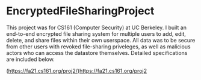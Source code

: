 # EncryptedFileSharingProject
This project was for CS161 (Computer Security) at UC Berkeley. I built an end-to-end encrypted file sharing system for multiple users to add, edit, delete, and share files within their own userspace. All data was to be secure from other users with revoked file-sharing priveleges, as well as malicious actors who can access the datastore themselves. Detailed specifications are included below.

(https://fa21.cs161.org/proj2/)https://fa21.cs161.org/proj2

